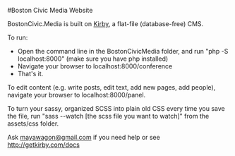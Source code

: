 #Boston Civic Media Website

BostonCivic.Media is built on [Kirby](http://getkirby.com/), a flat-file (database-free) CMS. 

To run: 
- Open the command line in the BostonCivicMedia folder, and run "php -S localhost:8000" (make sure you have php installed)
- Navigate your browser to localhost:8000/conference
- That's it. 

To edit content (e.g. write posts, edit text, add new pages, add people), navigate your browser to localhost:8000/panel.

To turn your sassy, organized SCSS into plain old CSS every time you save the file, run "sass --watch [the scss file you want to watch]" from the assets/css folder.

Ask mayawagon@gmail.com if you need help or see <http://getkirby.com/docs>
